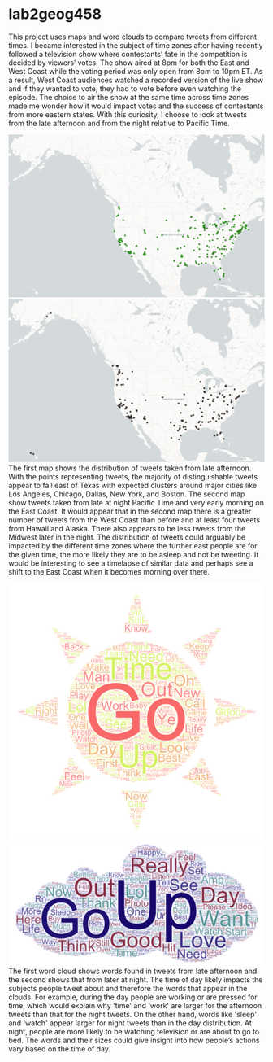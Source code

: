 # lab2geog458

This project uses maps and word clouds to compare tweets from different times. I became interested in the subject of time zones after having recently followed a television show where contestants’ fate in the competition is decided by viewers’ votes. The show aired at 8pm for both the East and West Coast while the voting period was only open from 8pm to 10pm ET. As a result, West Coast audiences watched a recorded version of the live show and if they wanted to vote, they had to vote before even watching the episode. The choice to air the show at the same time across time zones made me wonder how it would impact votes and the success of contestants from more eastern states. With this curiosity, I choose to look at tweets from the late afternoon and from the night relative to Pacific Time. 

![](img/map1.png)
![](img/map2.png)
The first map shows the distribution of tweets taken from late afternoon. With the points representing tweets, the majority of distinguishable tweets appear to fall east of Texas with expected clusters around major cities like Los Angeles, Chicago, Dallas, New York, and Boston. The second map show tweets taken from late at night Pacific Time and very early morning on the East Coast. It would appear that in the second map there is a greater number of tweets from the West Coast than before and at least four tweets from Hawaii and Alaska. There also appears to be less tweets from the Midwest later in the night. The distribution of tweets could arguably be impacted by the different time zones where the further east people are for the given time, the more likely they are to be asleep and not be tweeting. It would be interesting to see a timelapse of similar data and perhaps see a shift to the East Coast when it becomes morning over there. 

![](img/wordart1.png)
![](img/wordart2.png)
The first word cloud shows words found in tweets from late afternoon and the second shows that from later at night. The time of day likely impacts the subjects people tweet about and therefore the words that appear in the clouds. For example, during the day people are working or are pressed for time, which would explain why 'time' and 'work' are larger for the afternoon tweets than that for the night tweets. On the other hand, words like 'sleep' and 'watch' appear larger for night tweets than in the day distribution. At night, people are more likely to be watching television or are about to go to bed. The words and their sizes could give insight into how people’s actions vary based on the time of day. 
